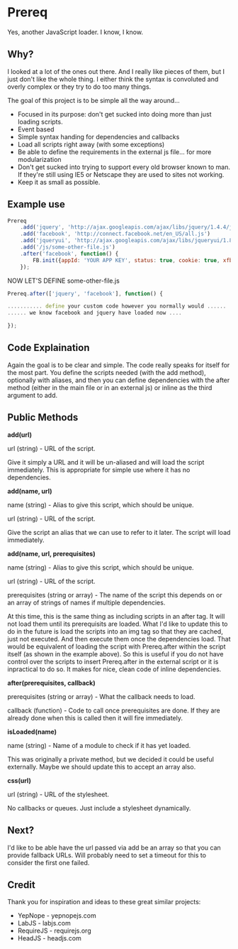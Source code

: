 Prereq
=============

Yes, another JavaScript loader. I know, I know.

Why?
-------

I looked at a lot of the ones out there. And I really like pieces of them, but I just don't like the whole thing. I either
think the syntax is convoluted and overly complex or they try to do too many things.

The goal of this project is to be simple all the way around...

* Focused in its purpose: don't get sucked into doing more than just loading scripts.
* Event based
* Simple syntax handing for dependencies and callbacks
* Load all scripts right away (with some exceptions)
* Be able to define the requirements in the external js file... for more modularization
* Don't get sucked into trying to support every old browser known to man. If they're still using IE5 or Netscape they are used to sites not working.
* Keep it as small as possible.

Example use
-------

```javascript
Prereq
	.add('jquery', 'http://ajax.googleapis.com/ajax/libs/jquery/1.4.4/jquery.min.js')
	.add('facebook', 'http://connect.facebook.net/en_US/all.js')
	.add('jqueryui', 'http://ajax.googleapis.com/ajax/libs/jqueryui/1.8.13/jquery-ui.min.js', 'jquery')
	.add('/js/some-other-file.js')
	.after('facebook', function() {
		FB.init({appId: 'YOUR APP KEY', status: true, cookie: true, xfbml: true});
	});
```

NOW LET'S DEFINE some-other-file.js

```javascript
Prereq.after(['jquery', 'facebook'], function() {

........... define your custom code however you normally would ......
...... we know facebook and jquery have loaded now ....

});
```

Code Explaination
-------

Again the goal is to be clear and simple. The code really speaks for itself for the most part. You define the scripts needed (with the add method),
optionally with aliases, and then you can define dependencies with the after method (either in the main file or in an external js) or inline as
the third argument to add.

Public Methods
-------

**add(url)**

url (string) - URL of the script.

Give it simply a URL and it will be un-aliased and will load the script immediately. This is appropriate for simple use where it has no dependencies.

**add(name, url)**

name (string) - Alias to give this script, which should be unique.

url (string) - URL of the script.

Give the script an alias that we can use to refer to it later. The script will load immediately.

**add(name, url, prerequisites)**

name (string) - Alias to give this script, which should be unique.

url (string) - URL of the script.

prerequisites (string or array) - The name of the script this depends on or an array of strings of names if multiple dependencies.

At this time, this is the same thing as including scripts in an after tag. It will not load them until its prerequisits are loaded. What I'd like to update this
to do in the future is load the scripts into an img tag so that they are cached, just not executed. And then execute them once the dependencies load. That would
be equivalent of loading the script with Prereq.after within the script itself (as shown in the example above). So this is useful if you do not have control
over the scripts to insert Prereq.after in the external script or it is inpractical to do so. It makes for nice, clean code of inline dependencies.

**after(prerequisites, callback)**

prerequisites (string or array) - What the callback needs to load.

callback (function) - Code to call once prerequisites are done. If they are already done when this is called then it will fire immediately.

**isLoaded(name)**

name (string) - Name of a module to check if it has yet loaded.

This was originally a private method, but we decided it could be useful externally. Maybe we should update this to accept an array also.

**css(url)**

url (string) - URL of the stylesheet.

No callbacks or queues. Just include a stylesheet dynamically.

Next?
-------

I'd like to be able have the url passed via add be an array so that you can provide fallback URLs. Will probably need to set a timeout for this to consider the first one failed.

Credit
-------

Thank you for inspiration and ideas to these great similar projects:

* YepNope - yepnopejs.com
* LabJS - labjs.com
* RequireJS - requirejs.org
* HeadJS - headjs.com

